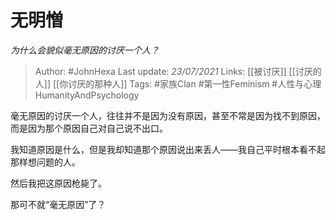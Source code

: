# 无明憎
*为什么会貌似毫无原因的讨厌一个人？*

> Author: #JohnHexa
Last update: *23/07/2021* 
Links: [[被讨厌]] [[讨厌的人]] [[你讨厌的那种人]] 
Tags:  #家族Clan #第一性Feminism #人性与心理HumanityAndPsychology 



毫无原因的讨厌一个人，往往并不是因为没有原因，甚至不常是因为找不到原因，而是因为那个原因自己对自己说不出口。

我知道原因是什么，但是我却知道那个原因说出来丢人——我自己平时根本看不起那样想问题的人。

然后我把这原因枪毙了。

那可不就“毫无原因”了？



